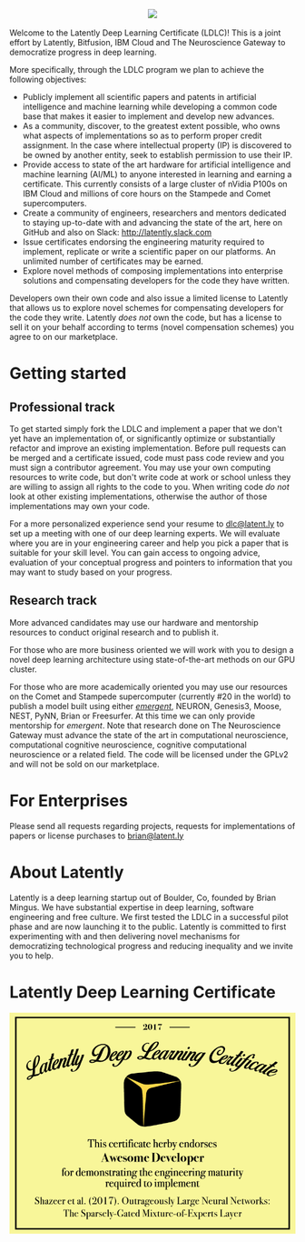 <p align="center"><img src="https://latentdotly.files.wordpress.com/2017/04/latently_300.png?w=525&h=525" width="100"></p>

Welcome to the Latently Deep Learning Certificate (LDLC)! This is a joint effort by Latently, Bitfusion, IBM Cloud and The Neuroscience Gateway to democratize progress in deep learning.

More specifically, through the LDLC program we plan to achieve the following objectives:

* Publicly implement all scientific papers and patents in artificial intelligence and machine learning while developing a common code base that makes it easier to implement and develop new advances.
* As a community, discover, to the greatest extent possible, who owns what aspects of implementations so as to perform proper credit assignment. In the case where intellectual property (IP) is discovered to be owned by another entity, seek to establish permission to use their IP.
* Provide access to state of the art hardware for artificial intelligence and machine learning (AI/ML) to anyone interested in learning and earning a certificate. This currently consists of a large cluster of nVidia P100s on IBM Cloud and millions of core hours on the Stampede and Comet supercomputers.
* Create a community of engineers, researchers and mentors dedicated to staying up-to-date with and advancing the state of the art, here on GitHub and also on Slack: http://latently.slack.com
* Issue certificates endorsing the engineering maturity required to implement, replicate or write a scientific paper on our platforms. An unlimited number of certificates may be earned.
* Explore novel methods of composing implementations into enterprise solutions and compensating developers for the code they have written.

Developers own their own code and also issue a limited license to Latently that allows us to explore novel schemes for compensating developers for the code they write. Latently *does not* own the code, but has a license to sell it on your behalf according to terms (novel compensation schemes) you agree to on our marketplace.

# Getting started

## Professional track

To get started simply fork the LDLC and implement a paper that we don't yet have an implementation of, or significantly optimize or substantially refactor and improve an existing implementation. Before pull requests can be merged and a certificate issued, code must pass code review and you must sign a contributor agreement. You may use your own computing resources to write code, but don't write code at work or school unless they are willing to assign all rights to the code to you. When writing code *do not* look at other existing implementations, otherwise the author of those implementations may own your code.

For a more personalized experience send your resume to dlc@latent.ly to set up a meeting with one of our deep learning experts. We will evaluate where you are in your engineering career and help you pick a paper that is suitable for your skill level. You can gain access to ongoing advice, evaluation of your conceptual progress and pointers to information that you may want to study based on your progress.

## Research track

More advanced candidates may use our hardware and mentorship resources to conduct original research and to publish it. 

For those who are more business oriented we will work with you to design a novel deep learning architecture using state-of-the-art methods on our GPU cluster.

For those who are more academically oriented you may use our resources on the Comet and Stampede supercomputer (currently #20 in the world) to publish a model built using either [*emergent*](http://grey.colorado.edu/emergent), NEURON, Genesis3, Moose, NEST, PyNN, Brian or Freesurfer. At this time we can only provide mentorship for *emergent*. Note that research done on The Neuroscience Gateway must advance the state of the art in computational neuroscience, computational cognitive neuroscience, cognitive computational neuroscience or a related field. The code will be licensed under the GPLv2 and will not be sold on our marketplace.

# For Enterprises

Please send all requests regarding projects, requests for implementations of papers or license purchases to brian@latent.ly

# About Latently

Latently is a deep learning startup out of Boulder, Co, founded by Brian Mingus. We have substantial expertise in deep learning, software engineering and free culture. We first tested the LDLC in a successful pilot phase and are now launching it to the public. Latently is committed to first experimenting with and then delivering novel mechanisms for democratizing technological progress and reducing inequality and we invite you to help.

# Latently Deep Learning Certificate
![Latently Deep Learning Certificate](LatentlyDeepLearningCertVER2RGB.png)
